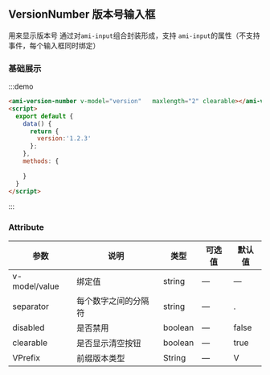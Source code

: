 ##  VersionNumber 版本号输入框
用来显示版本号
通过对`ami-input`组合封装形成，支持 `ami-input`的属性（不支持事件，每个输入框同时绑定）


### 基础展示

:::demo 
```html
<ami-version-number v-model="version"   maxlength="2" clearable></ami-version-number>
<script>
  export default {
    data() {
      return {
        version:'1.2.3'
      };
    },
    methods: {
   
    }
  }
</script>
```
:::

### Attribute
| 参数      | 说明          | 类型      | 可选值                           | 默认值  |
|---------- |-------------- |---------- |--------------------------------  |-------- |
| v-model/value | 绑定值 | string | — | — |
| separator | 每个数字之间的分隔符 | string | — | . |
| disabled | 是否禁用 | boolean | — | false |
| clearable | 是否显示清空按钮 | boolean | — | true |
| VPrefix | 前缀版本类型 | String | — | V |

